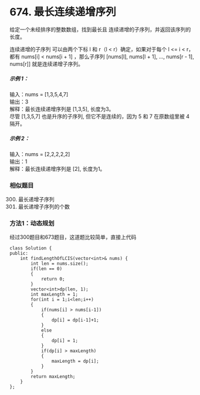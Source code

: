 # 674. 最长连续递增序列
给定一个未经排序的整数数组，找到最长且 连续递增的子序列，并返回该序列的长度。  

连续递增的子序列 可以由两个下标 l 和 r（l < r）确定，如果对于每个 l <= i < r，都有 nums[i] < nums[i + 1] ，那么子序列 [nums[l], nums[l + 1], ..., nums[r - 1], nums[r]] 就是连续递增子序列。  

##### 示例 1：  
  
输入：nums = [1,3,5,4,7]  
输出：3  
解释：最长连续递增序列是 [1,3,5], 长度为3。  
尽管 [1,3,5,7] 也是升序的子序列, 但它不是连续的，因为 5 和 7 在原数组里被 4 隔开。   
##### 示例 2：  

输入：nums = [2,2,2,2,2]  
输出：1  
解释：最长连续递增序列是 [2], 长度为1。  

### 相似题目
300. 最长递增子序列      
673. 最长递增子序列的个数  

### 方法1：动态规划

经过300题目和673题目，这道题比较简单，直接上代码
```
class Solution {
public:
    int findLengthOfLCIS(vector<int>& nums) {
        int len = nums.size();
        if(len == 0)
        {
            return 0;
        }
        vector<int>dp(len, 1);
        int maxLength = 1;
        for(int i = 1;i<len;i++)
        {
            if(nums[i] > nums[i-1])
            {
                dp[i] = dp[i-1]+1;
            }
            else
            {
                dp[i] = 1;
            }
            if(dp[i] > maxLength)
            {
                maxLength = dp[i];
            }
        }
        return maxLength;
    }
};
```